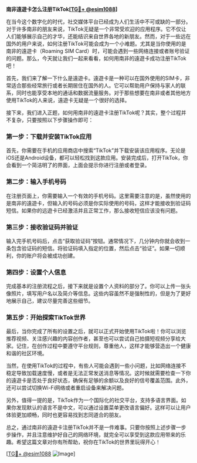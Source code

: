 **南非遠遊卡怎么注册TikTok[[TG💪+ @esim1088](https://t.me/s/esim1088)]**

在当今这个数字化的时代，社交媒体平台已经成为人们生活中不可或缺的一部分。对于许多南非的朋友来说，TikTok无疑是一个非常受欢迎的应用程序。它不仅让人们能够展示自己的才华，还能结识来自世界各地的新朋友。然而，对于一些远在国外的用户来说，如何注册TikTok可能会成为一个小难题。尤其是当你使用的是南非的遠遊卡（Roaming SIM Card）时，可能会遇到一些网络连接或者账号验证的问题。那么，今天就让我们一起来看看，如何用南非的遠遊卡成功注册TikTok吧！

首先，我们来了解一下什么是遠遊卡。遠遊卡是一种可以在国外使用的SIM卡，非常适合那些经常旅行或者长期居住在国外的人。它可以帮助用户保持与家人的联系，同时也能享受本地的通话和数据流量服务。对于那些想要在南非或者其他地方使用TikTok的人来说，遠遊卡无疑是一个很好的选择。

接下来，我们进入正题，如何用南非的遠遊卡注册TikTok呢？其实，整个过程并不复杂，只要按照以下步骤操作即可：

### 第一步：下载并安装TikTok应用

首先，你需要在手机的应用商店中搜索“TikTok”并下载安装该应用程序。无论是iOS还是Android设备，都可以轻松找到这款应用。安装完成后，打开TikTok，你会看到一个简洁明了的界面，上面会提示你进行注册或者登录。

### 第二步：输入手机号码

在注册页面上，你需要输入一个有效的手机号码。这里需要注意的是，虽然使用的是南非的遠遊卡，但输入的号码必须是你实际使用的号码，这样才能接收到验证码短信。如果你的远遊卡已经激活并且正常工作，那么接收短信应该没有问题。

### 第三步：接收验证码并验证

输入完手机号码后，点击“获取验证码”按钮。通常情况下，几分钟内你就会收到一条包含验证码的短信。将验证码填入指定的位置，然后点击“验证”。如果一切顺利，你的账户将会被成功创建。

### 第四步：设置个人信息

完成基本的注册流程之后，接下来就是设置个人资料的部分了。你可以上传一张头像照片，填写用户名以及简介等信息。这些内容虽然不是强制性的，但是为了更好地展示自己，建议尽量完善这些细节。

### 第五步：开始探索TikTok世界

最后，当你完成了所有的设置之后，就可以正式开始使用TikTok啦！你可以浏览推荐视频、关注感兴趣的内容创作者，甚至也可以尝试自己拍摄短视频分享给大家。记住，在创作过程中要遵守平台规则，尊重他人，这样才能够营造出一个健康和谐的社区环境。

当然，在使用TikTok的过程中，有些人可能会遇到一些小问题，比如网络连接不稳定导致加载速度慢，或者是无法正常发送消息等情况。这时候就需要检查一下你的遠遊卡是否处于良好状态，确保有足够的余额以及良好的信号覆盖范围。此外，还可以尝试切换Wi-Fi网络或者重启设备来解决问题。

另外，值得一提的是，TikTok作为一个国际化的社交平台，支持多语言界面。如果你发现默认的语言不是中文，可以通过设置菜单更改语言偏好。这样可以让用户体验更加顺畅，同时也更容易找到志同道合的朋友。

总之，通过南非的遠遊卡注册TikTok并不是一件难事。只要你按照上述步骤一步步操作，并且注意维护好自己的网络环境，就完全可以享受到这款应用带来的乐趣。希望这篇文章对你有所帮助，祝你在TikTok的世界里玩得开心！

[[TG💪+ @esim1088](https://t.me/s/esim1088) ![Image](https://i.postimg.cc/4NQfJmqS/Snipaste-2025-05-13-00-14-12.png)]